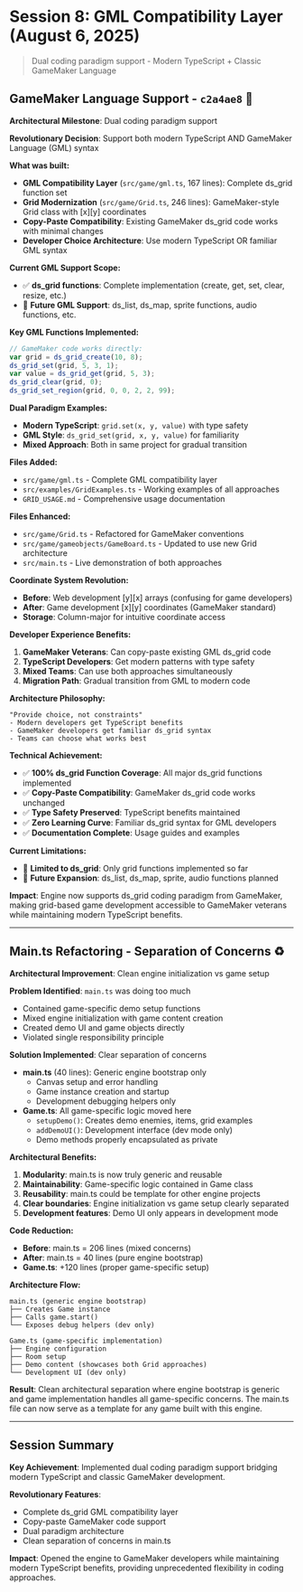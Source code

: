 # Session 8: GML Compatibility Layer (August 6, 2025)

> Dual coding paradigm support - Modern TypeScript + Classic GameMaker Language

## GameMaker Language Support - `c2a4ae8` 🎯
**Architectural Milestone**: Dual coding paradigm support

**Revolutionary Decision**: Support both modern TypeScript AND GameMaker Language (GML) syntax

**What was built:**
- **GML Compatibility Layer** (`src/game/gml.ts`, 167 lines): Complete ds_grid function set
- **Grid Modernization** (`src/game/Grid.ts`, 246 lines): GameMaker-style Grid class with [x][y] coordinates
- **Copy-Paste Compatibility**: Existing GameMaker ds_grid code works with minimal changes
- **Developer Choice Architecture**: Use modern TypeScript OR familiar GML syntax

**Current GML Support Scope:**
- ✅ **ds_grid functions**: Complete implementation (create, get, set, clear, resize, etc.)
- 🚧 **Future GML Support**: ds_list, ds_map, sprite functions, audio functions, etc.

**Key GML Functions Implemented:**
```typescript
// GameMaker code works directly:
var grid = ds_grid_create(10, 8);
ds_grid_set(grid, 5, 3, 1);
var value = ds_grid_get(grid, 5, 3);
ds_grid_clear(grid, 0);
ds_grid_set_region(grid, 0, 0, 2, 2, 99);
```

**Dual Paradigm Examples:**
- **Modern TypeScript**: `grid.set(x, y, value)` with type safety
- **GML Style**: `ds_grid_set(grid, x, y, value)` for familiarity
- **Mixed Approach**: Both in same project for gradual transition

**Files Added:**
- `src/game/gml.ts` - Complete GML compatibility layer
- `src/examples/GridExamples.ts` - Working examples of all approaches  
- `GRID_USAGE.md` - Comprehensive usage documentation

**Files Enhanced:**
- `src/game/Grid.ts` - Refactored for GameMaker conventions
- `src/game/gameobjects/GameBoard.ts` - Updated to use new Grid architecture
- `src/main.ts` - Live demonstration of both approaches

**Coordinate System Revolution:**
- **Before**: Web development [y][x] arrays (confusing for game developers)
- **After**: Game development [x][y] coordinates (GameMaker standard)
- **Storage**: Column-major for intuitive coordinate access

**Developer Experience Benefits:**
1. **GameMaker Veterans**: Can copy-paste existing GML ds_grid code
2. **TypeScript Developers**: Get modern patterns with type safety
3. **Mixed Teams**: Can use both approaches simultaneously
4. **Migration Path**: Gradual transition from GML to modern code

**Architecture Philosophy:**
```
"Provide choice, not constraints"
- Modern developers get TypeScript benefits
- GameMaker developers get familiar ds_grid syntax
- Teams can choose what works best
```

**Technical Achievement:**
- ✅ **100% ds_grid Function Coverage**: All major ds_grid functions implemented
- ✅ **Copy-Paste Compatibility**: GameMaker ds_grid code works unchanged
- ✅ **Type Safety Preserved**: TypeScript benefits maintained
- ✅ **Zero Learning Curve**: Familiar ds_grid syntax for GML developers
- ✅ **Documentation Complete**: Usage guides and examples

**Current Limitations:**
- 🚧 **Limited to ds_grid**: Only grid functions implemented so far
- 🚧 **Future Expansion**: ds_list, ds_map, sprite, audio functions planned

**Impact**: Engine now supports ds_grid coding paradigm from GameMaker, making grid-based game development accessible to GameMaker veterans while maintaining modern TypeScript benefits.

---

## Main.ts Refactoring - Separation of Concerns ♻️
**Architectural Improvement**: Clean engine initialization vs game setup

**Problem Identified**: `main.ts` was doing too much
- Contained game-specific demo setup functions
- Mixed engine initialization with game content creation
- Created demo UI and game objects directly
- Violated single responsibility principle

**Solution Implemented**: Clear separation of concerns
- **main.ts** (40 lines): Generic engine bootstrap only
  - Canvas setup and error handling
  - Game instance creation and startup
  - Development debugging helpers only
- **Game.ts**: All game-specific logic moved here
  - `setupDemo()`: Creates demo enemies, items, grid examples
  - `addDemoUI()`: Development interface (dev mode only)
  - Demo methods properly encapsulated as private

**Architectural Benefits:**
1. **Modularity**: main.ts is now truly generic and reusable
2. **Maintainability**: Game-specific logic contained in Game class
3. **Reusability**: main.ts could be template for other engine projects
4. **Clear boundaries**: Engine initialization vs game setup clearly separated
5. **Development features**: Demo UI only appears in development mode

**Code Reduction:**
- **Before**: main.ts = 206 lines (mixed concerns)
- **After**: main.ts = 40 lines (pure engine bootstrap)
- **Game.ts**: +120 lines (proper game-specific setup)

**Architecture Flow:**
```
main.ts (generic engine bootstrap)
├── Creates Game instance
├── Calls game.start()
└── Exposes debug helpers (dev only)

Game.ts (game-specific implementation)
├── Engine configuration
├── Room setup
├── Demo content (showcases both Grid approaches)
└── Development UI (dev only)
```

**Result**: Clean architectural separation where engine bootstrap is generic and game implementation handles all game-specific concerns. The main.ts file can now serve as a template for any game built with this engine.

---

## Session Summary

**Key Achievement**: Implemented dual coding paradigm support bridging modern TypeScript and classic GameMaker development.

**Revolutionary Features**:
- Complete ds_grid GML compatibility layer
- Copy-paste GameMaker code support
- Dual paradigm architecture
- Clean separation of concerns in main.ts

**Impact**: Opened the engine to GameMaker developers while maintaining modern TypeScript benefits, providing unprecedented flexibility in coding approaches.
